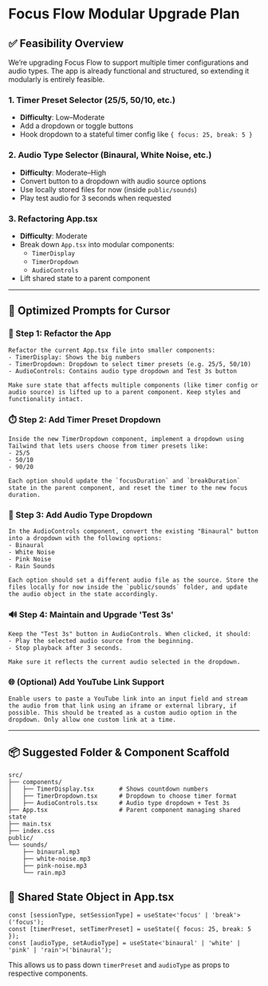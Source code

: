 
# Focus Flow Modular Upgrade Plan

## ✅ Feasibility Overview

We’re upgrading Focus Flow to support multiple timer configurations and audio types. The app is already functional and structured, so extending it modularly is entirely feasible.

### 1. Timer Preset Selector (25/5, 50/10, etc.)
- **Difficulty**: Low–Moderate
- Add a dropdown or toggle buttons
- Hook dropdown to a stateful timer config like `{ focus: 25, break: 5 }`

### 2. Audio Type Selector (Binaural, White Noise, etc.)
- **Difficulty**: Moderate–High
- Convert button to a dropdown with audio source options
- Use locally stored files for now (inside `public/sounds`)
- Play test audio for 3 seconds when requested

### 3. Refactoring App.tsx
- **Difficulty**: Moderate
- Break down `App.tsx` into modular components:
  - `TimerDisplay`
  - `TimerDropdown`
  - `AudioControls`
- Lift shared state to a parent component

---

## 🧠 Optimized Prompts for Cursor

### 🔧 Step 1: Refactor the App
```
Refactor the current App.tsx file into smaller components:
- TimerDisplay: Shows the big numbers
- TimerDropdown: Dropdown to select timer presets (e.g. 25/5, 50/10)
- AudioControls: Contains audio type dropdown and Test 3s button

Make sure state that affects multiple components (like timer config or audio source) is lifted up to a parent component. Keep styles and functionality intact.
```

### ⏱️ Step 2: Add Timer Preset Dropdown
```
Inside the new TimerDropdown component, implement a dropdown using Tailwind that lets users choose from timer presets like:
- 25/5
- 50/10
- 90/20

Each option should update the `focusDuration` and `breakDuration` state in the parent component, and reset the timer to the new focus duration.
```

### 🎵 Step 3: Add Audio Type Dropdown
```
In the AudioControls component, convert the existing "Binaural" button into a dropdown with the following options:
- Binaural
- White Noise
- Pink Noise
- Rain Sounds

Each option should set a different audio file as the source. Store the files locally for now inside the `public/sounds` folder, and update the audio object in the state accordingly.
```

### 🔊 Step 4: Maintain and Upgrade 'Test 3s'
```
Keep the "Test 3s" button in AudioControls. When clicked, it should:
- Play the selected audio source from the beginning.
- Stop playback after 3 seconds.

Make sure it reflects the current audio selected in the dropdown.
```

### 🌐 (Optional) Add YouTube Link Support
```
Enable users to paste a YouTube link into an input field and stream the audio from that link using an iframe or external library, if possible. This should be treated as a custom audio option in the dropdown. Only allow one custom link at a time.
```

---

## 📦 Suggested Folder & Component Scaffold

```
src/
├── components/
│   ├── TimerDisplay.tsx       # Shows countdown numbers
│   ├── TimerDropdown.tsx      # Dropdown to choose timer format
│   ├── AudioControls.tsx      # Audio type dropdown + Test 3s
├── App.tsx                    # Parent component managing shared state
├── main.tsx
├── index.css
public/
└── sounds/
    ├── binaural.mp3
    ├── white-noise.mp3
    ├── pink-noise.mp3
    └── rain.mp3
```

## 🧠 Shared State Object in App.tsx
```tsx
const [sessionType, setSessionType] = useState<'focus' | 'break'>('focus');
const [timerPreset, setTimerPreset] = useState({ focus: 25, break: 5 });
const [audioType, setAudioType] = useState<'binaural' | 'white' | 'pink' | 'rain'>('binaural');
```

This allows us to pass down `timerPreset` and `audioType` as props to respective components.
